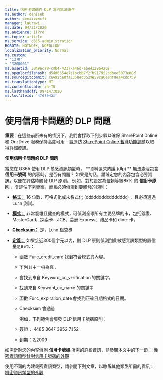 ```yaml
---
title: 信用卡號碼的 DLP 規則無法運作
ms.author: deniseb
author: denisebmsft
manager: laurawi
ms.date: 04/21/2020
ms.audience: ITPro
ms.topic: article
ms.service: o365-administration
ROBOTS: NOINDEX, NOFOLLOW
localization_priority: Normal
ms.custom:
- "1270"
- "3200001"
ms.assetid: 30496c79-c8b4-4337-a46d-abed12864209
ms.openlocfilehash: d5dd6354e7a1bcbb7f2fb917952ddbee5077e88d
ms.sourcegitcommit: c6692ce0fa1358ec3529e59ca0ecdfdea4cdc759
ms.translationtype: MT
ms.contentlocale: zh-TW
ms.lasthandoff: 09/14/2020
ms.locfileid: "47679432"
---
```

# <a name="dlp-issues-with-credit-card-numbers"></a>使用信用卡問題的 DLP 問題

**重要**：在這些前所未有的情況下，我們會採取下列步驟以確保 SharePoint Online 和 OneDrive 服務保持高度可用 – 請造訪 [SharePoint Online 暫時功能調整](https://aka.ms/ODSPAdjustments)以取得詳細資訊。

**使用信用卡問題的 DLP 問題**

當您在 O365 使用 DLP 敏感資訊類型時， **資料遺失防護 (dlp) ** 無法處理包含 **信用卡號碼** 的內容時，是否有問題？ 如果是的話，請確定您的內容包含必要資訊，以便在評估時觸發 DLP 原則。 例如，對於設定為信賴等級85% 的 **信用卡原則** ，會評估下列專案，而且必須偵測到要觸發的規則：
  
- **[格式：](https://docs.microsoft.com/microsoft-365/compliance/sensitive-information-type-entity-definitions#format-19)** 16 位數，可格式化或未格式化 (dddddddddddddddd) ，且必須通過 Luhn 測試。

- **[模式：](https://docs.microsoft.com/microsoft-365/compliance/sensitive-information-type-entity-definitions#pattern-19)** 非常複雜且健全的模式，可偵測全球所有主要品牌的卡，包括簽證、MasterCard、探索卡、JCB、美洲 Express、禮品卡和 diner 卡。

- **[Checksum：](https://docs.microsoft.com/microsoft-365/compliance/sensitive-information-type-entity-definitions#checksum-19)** 是，Luhn 檢查碼

- **[定義：](https://docs.microsoft.com/microsoft-365/compliance/sensitive-information-type-entity-definitions#definition-19)** 如果接近300個字元以內，則 DLP 原則偵測到此敏感資訊類型的置信量是85%：

  - 函數 Func_credit_card 找到符合模式的內容。

  - 下列其中一項為真：

  - 會找到來自 Keyword_cc_verification 的關鍵字。

  - 找到來自 Keyword_cc_name 的關鍵字

  - 函數 Func_expiration_date 會找到正確日期格式的日期。

  - Checksum 會通過

    例如，下列範例會觸發 DLP 信用卡號碼原則：

  - 簽證： 4485 3647 3952 7352
  
  - 到期：2/2009

如需針對您的內容偵測 **信用卡號碼** 所需的詳細資訊，請參閱本文中的下一節： [機密資訊類型針對信用卡號碼的外觀](https://docs.microsoft.com/microsoft-365/compliance/sensitive-information-type-entity-definitions#credit-card-number)
  
使用不同的內建機密資訊類型，請參閱下列文章，以瞭解其他類型所需的資訊： [機密資訊類型的外觀](https://docs.microsoft.com/microsoft-365/compliance/sensitive-information-type-entity-definitions)
  